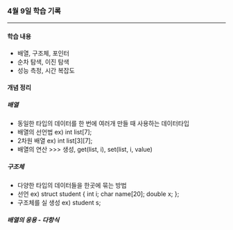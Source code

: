 
### 4월 9일 학습 기록
---

#### 학습 내용
- 배열, 구조체, 포인터
- 순차 탐색, 이진 탐색
- 성능 측정, 시간 복잡도 

#### 개념 정리
##### 배열
- 동일한 타입의 데이터를 한 번에 여러개 만들 때 사용하는 데이터타입
- 배열의 선언법 ex) int list[7];
- 2차원 배열 ex) int list[3][7];
- 배열의 연산 >>> 생성, get(list, i), set(list, i, value)

##### 구조체
- 다양한 타입의 데이터들을 한곳에 묶는 방법
- 선언 ex) struct student { int i; char name[20]; double x; };
- 구조체를 실 생성 ex) student s;

##### 배열의 응용 - 다항식

